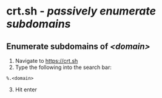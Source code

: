 # crt.sh - *passively enumerate subdomains*

## Enumerate subdomains of *\<domain\>*
1. Navigate to https://crt.sh
2. Type the following into the search bar:
```
%.<domain>
```
3. Hit enter